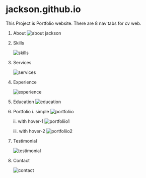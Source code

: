 # jackson.github.io
This Project is Portfolio  website. 
There are 8 nav tabs for cv web.

1. About
![about jackson](https://user-images.githubusercontent.com/76577184/147526962-de809c0a-c9de-4357-a735-481de8576b81.png)


  2. Skills

         
      ![skills](https://user-images.githubusercontent.com/76577184/147527974-3cc23229-88e8-42fe-aab5-584e7e2e9901.png)



  3. Services 
         
      ![services](https://user-images.githubusercontent.com/76577184/147527887-f179fa74-da99-478e-9be0-3937d21a9685.png)


 4. Experience
  
     ![experience](https://user-images.githubusercontent.com/76577184/147528472-525075f3-530f-484c-be93-d5d708a35c26.png)


 5. Education 
    ![education](https://user-images.githubusercontent.com/76577184/147528560-4d1a05b1-c5e8-4885-893c-cc0891adc30f.png)

    
6. Portfolio
    i. simple 
        ![portfoliio](https://user-images.githubusercontent.com/76577184/147528850-d652685d-7782-4e3d-869a-be4e591fd2e2.png)
        
    ii. with hover-1
        ![portfoliio1](https://user-images.githubusercontent.com/76577184/147528913-0104ebd4-303a-4da7-86d9-7b15319a6fb8.png)
    
    iii. with hover-2
        ![portfoliio2](https://user-images.githubusercontent.com/76577184/147528927-1f092228-f332-4ef2-8c7e-21b1cc595a6a.png)

7. Testimonial
     
     ![testimonial](https://user-images.githubusercontent.com/76577184/147529026-6cf47131-e158-4f9b-b03f-8c7d51163d83.png)


8. Contact 
 
      ![contact](https://user-images.githubusercontent.com/76577184/147529105-f919c34b-9bac-4b26-93dc-c979a67d5473.png)

